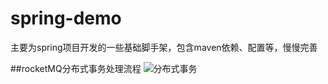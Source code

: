 # spring-demo
主要为spring项目开发的一些基础脚手架，包含maven依赖、配置等，慢慢完善

##rocketMQ分布式事务处理流程
![分布式事务](https://static-aliyun-doc.oss-cn-hangzhou.aliyuncs.com/assets/img/zh-CN/1579264061/p177406.png)